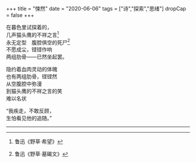 +++
title = "悚然"
date = "2020-06-06"
tags = ["诗","探索","思绪"]
dropCap = false
+++


在暮色里试探着的，<br>
几声猫头鹰的不祥之言[^1]<br>
永无定型　腹腔俱空的死尸[^2]<br>
不愿成尘，铿铿作响<br>
两组肋骨——已然坐起罢。<br>

隐约着血肉灵动的体魄<br>
也有两组肋骨，铿铿然<br>
从空腹腔中弥漫<br>
到猫头鹰的不祥之言的笑<br>
难以名状<br>

“我疾走，不敢反顾，<br>
生怕看见他的追随。”<br>

---
[^1]:鲁迅《野草·希望》
[^2]:鲁迅《野草·墓碣文》
